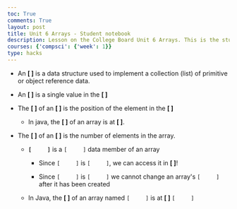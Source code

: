 ```yaml
---
toc: True
comments: True
layout: post
title: Unit 6 Arrays - Student notebook
description: Lesson on the College Board Unit 6 Arrays. This is the student notebook.
courses: {'compsci': {'week': 1}}
type: hacks
---
```


- An **[     ]** is a data structure used to implement a collection (list) of primitive or object reference data.

- An **[     ]** is a single value in the **[     ]**

- The __**[     ]**__ of an **[     ]** is the position of the element in the **[     ]**

    - In java, the **[     ]** of an array is at **[     ]**.

- The **[     ]** of an **[     ]** is the number of elements in the array.

    - **`[     ]`** is a `[     ]` data member of an array

        - Since `[     ]` is `[     ]`, we can access it in **[     ]**!

        - Since `[     ]` is `[     ]` we cannot change an array's `[     ]` after it has been created
    - In Java, the **[     ]** of an array named `[     ]` is at **[     ]** `[     ]`


```python

```
